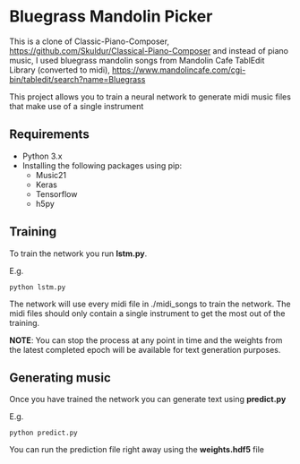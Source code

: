 # Bluegrass Mandolin Picker

This is a clone of Classic-Piano-Composer, https://github.com/Skuldur/Classical-Piano-Composer and instead of piano music, I used bluegrass mandolin songs from Mandolin Cafe TablEdit Library (converted to midi), https://www.mandolincafe.com/cgi-bin/tabledit/search?name=Bluegrass




This project allows you to train a neural network to generate midi music files that make use of a single instrument

## Requirements

* Python 3.x
* Installing the following packages using pip:
	* Music21
	* Keras
	* Tensorflow
	* h5py

## Training

To train the network you run **lstm.py**.

E.g.

```
python lstm.py
```

The network will use every midi file in ./midi_songs to train the network. The midi files should only contain a single instrument to get the most out of the training.

**NOTE**: You can stop the process at any point in time and the weights from the latest completed epoch will be available for text generation purposes.

## Generating music

Once you have trained the network you can generate text using **predict.py**

E.g.

```
python predict.py
```

You can run the prediction file right away using the **weights.hdf5** file
